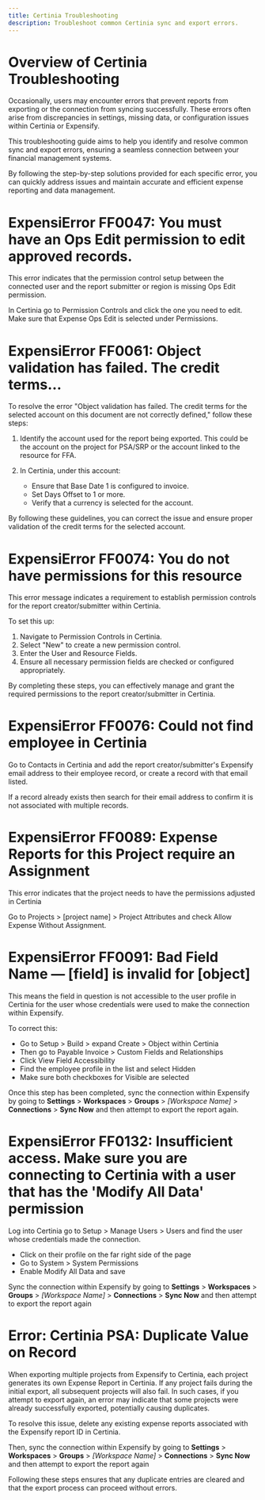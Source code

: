```yaml
---
title: Certinia Troubleshooting
description: Troubleshoot common Certinia sync and export errors. 
---
```

# Overview of Certinia Troubleshooting
Occasionally, users may encounter errors that prevent reports from exporting or the connection from syncing successfully. These errors often arise from discrepancies in settings, missing data, or configuration issues within Certinia or Expensify. 

This troubleshooting guide aims to help you identify and resolve common sync and export errors, ensuring a seamless connection between your financial management systems. 

By following the step-by-step solutions provided for each specific error, you can quickly address issues and maintain accurate and efficient expense reporting and data management.

# ExpensiError FF0047: You must have an Ops Edit permission to edit approved records.
This error indicates that the permission control setup between the connected user and the report submitter or region is missing Ops Edit permission.

In Certinia go to Permission Controls and click the one you need to edit. Make sure that Expense Ops Edit is selected under Permissions.

# ExpensiError FF0061: Object validation has failed. The credit terms…
To resolve the error "Object validation has failed. The credit terms for the selected account on this document are not correctly defined," follow these steps:

1. Identify the account used for the report being exported. This could be the account on the project for PSA/SRP or the account linked to the resource for FFA.

2. In Certinia, under this account:
   - Ensure that Base Date 1 is configured to invoice.
   - Set Days Offset to 1 or more.
   - Verify that a currency is selected for the account.

By following these guidelines, you can correct the issue and ensure proper validation of the credit terms for the selected account.

# ExpensiError FF0074: You do not have permissions for this resource
This error message indicates a requirement to establish permission controls for the report creator/submitter within Certinia.

To set this up:
1. Navigate to Permission Controls in Certinia.
2. Select "New" to create a new permission control.
3. Enter the User and Resource Fields.
4. Ensure all necessary permission fields are checked or configured appropriately.

By completing these steps, you can effectively manage and grant the required permissions to the report creator/submitter in Certinia.

# ExpensiError FF0076: Could not find employee in Certinia
Go to Contacts in Certinia and add the report creator/submitter's Expensify email address to their employee record, or create a record with that email listed.

If a record already exists then search for their email address to confirm it is not associated with multiple records.

# ExpensiError FF0089: Expense Reports for this Project require an Assignment
This error indicates that the project needs to have the permissions adjusted in Certinia

Go to Projects > [project name] > Project Attributes and check Allow Expense Without Assignment. 

# ExpensiError FF0091: Bad Field Name — [field] is invalid for [object]
This means the field in question is not accessible to the user profile in Certinia for the user whose credentials were used to make the connection within Expensify. 

To correct this:
* Go to Setup > Build > expand Create > Object within Certinia
* Then go to Payable Invoice > Custom Fields and Relationships
* Click View Field Accessibility 
* Find the employee profile in the list and select Hidden
* Make sure both checkboxes for Visible are selected

Once this step has been completed, sync the connection within Expensify by going to **Settings** > **Workspaces** > **Groups** > _[Workspace Name]_ > **Connections** > **Sync Now** and then attempt to export the report again. 

# ExpensiError FF0132: Insufficient access. Make sure you are connecting to Certinia with a user that has the 'Modify All Data' permission

Log into Certinia go to Setup > Manage Users > Users and find the user whose credentials made the connection. 

* Click on their profile on the far right side of the page
* Go to System > System Permissions
* Enable Modify All Data and save

Sync the connection within Expensify by going to **Settings** > **Workspaces** > **Groups** > _[Workspace Name]_ > **Connections** > **Sync Now** and then attempt to export the report again

# Error: Certinia PSA: Duplicate Value on Record
When exporting multiple projects from Expensify to Certinia, each project generates its own Expense Report in Certinia. If any project fails during the initial export, all subsequent projects will also fail. In such cases, if you attempt to export again, an error may indicate that some projects were already successfully exported, potentially causing duplicates.

To resolve this issue, delete any existing expense reports associated with the Expensify report ID in Certinia.

Then, sync the connection within Expensify by going to **Settings** > **Workspaces** > **Groups** > _[Workspace Name]_ > **Connections** > **Sync Now** and then attempt to export the report again

Following these steps ensures that any duplicate entries are cleared and that the export process can proceed without errors.
